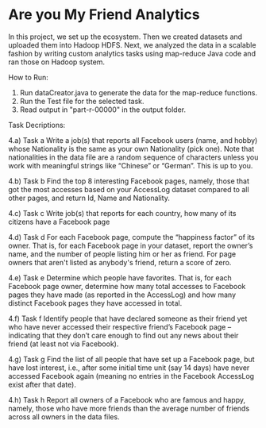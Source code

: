 # Are you My Friend Analytics
In  this  project, we set  up  the  ecosystem.  Then  we created  datasets and uploaded them into Hadoop HDFS. Next, we analyzed the data in a scalable fashion by writing custom analytics tasks  using map-reduce Java code and ran those on Hadoop system.

How to Run:
1. Run dataCreator.java to generate the data for the map-reduce functions.
2. Run the Test file for the selected task.
3. Read output in "part-r-00000" in the output folder.

Task Decriptions:

4.a) Task a 
Write a job(s) that reports all Facebook users (name, and hobby) 
whose Nationality is the same as your own Nationality (pick one). 
Note that nationalities in the data file are a random sequence of 
characters unless you work with meaningful strings like “Chinese” 
or “German”. This is up to you.

4.b) Task b 
Find the top 8 interesting Facebook pages, namely, those that got 
the most accesses based on your AccessLog dataset compared to all 
other pages, and return Id, Name and Nationality.

4.c) Task c 
Write job(s) that reports for each country, how many of its citizens 
have a Facebook page

4.d) Task d 
For  each  Facebook  page,  compute  the  “happiness  factor”  of  its 
owner. That is, for each Facebook page in your dataset, report the 
owner’s name, and the number of people listing him or her as friend. 
For page owners that aren't listed as anybody's friend,  return a 
score of zero. 

4.e) Task e 
Determine which people have favorites. That is, for each Facebook 
page owner, determine how many total accesses to Facebook pages they 
have  made  (as  reported  in  the  AccessLog)  and  how  many  distinct 
Facebook pages they have accessed in total.

4.f) Task f 
Identify people that have declared someone as their friend yet who 
have  never  accessed  their  respective  friend’s  Facebook  page  – 
indicating that they don’t care enough to find out any news about 
their friend (at least not via Facebook).

4.g) Task g
Find the list of all people that have set up a Facebook page, but 
have lost interest, i.e., after some initial time unit (say 14 days) 
have  never  accessed  Facebook  again  (meaning  no  entries  in  the 
Facebook AccessLog exist after that date).

4.h) Task h
Report all owners of a Facebook who are famous and happy, namely, 
those who have more friends than the average number of friends across 
all owners in the data files.
